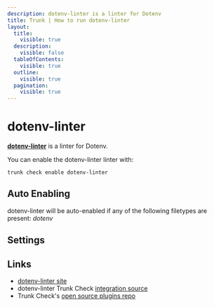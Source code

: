 ```yaml
---
description: dotenv-linter is a linter for Dotenv
title: Trunk | How to run dotenv-linter
layout:
  title:
    visible: true
  description:
    visible: false
  tableOfContents:
    visible: true
  outline:
    visible: true
  pagination:
    visible: true
---
```


# dotenv-linter

[**dotenv-linter**](https://github.com/dotenv-linter/dotenv-linter#readme) is a linter for Dotenv.

You can enable the dotenv-linter linter with:

```shell
trunk check enable dotenv-linter
```

## Auto Enabling

dotenv-linter will be auto-enabled if any of the following filetypes are present: *dotenv*

## Settings





## Links

- [dotenv-linter site](https://github.com/dotenv-linter/dotenv-linter#readme)
- dotenv-linter Trunk Check [integration source](https://github.com/trunk-io/plugins/tree/main/linters/dotenv-linter)
- Trunk Check's [open source plugins repo](https://github.com/trunk-io/plugins/tree/main)

